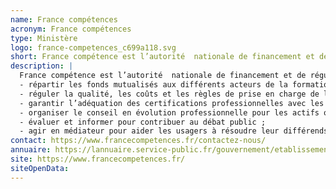 ```yaml
---
name: France compétences
acronym: France compétences
type: Ministère
logo: france-competences_c699a118.svg
short: France compétence est l’autorité  nationale de financement et de régulation de la formation professionnelle et de l’apprentissage.
description: |
  France compétence est l’autorité  nationale de financement et de régulation de la formation professionnelle et de l’apprentissage. Son rôle est de 
  - répartir les fonds mutualisés aux différents acteurs de la formation professionnelle et de l’apprentissage ;
  - réguler la qualité, les coûts et les règles de prise en charge de la formation ;
  - garantir l’adéquation des certifications professionnelles avec les besoins économiques et sociaux ;
  - organiser le conseil en évolution professionnelle pour les actifs occupés du secteur privé ;
  - évaluer et informer pour contribuer au débat public ;
  - agir en médiateur pour aider les usagers à résoudre leur différends avec les associations Transitions Pro et les opérateurs CEP
contact: https://www.francecompetences.fr/contactez-nous/
annuaire: https://lannuaire.service-public.fr/gouvernement/etablissement-public_171964
site: https://www.francecompetences.fr/
siteOpenData:
---
```

